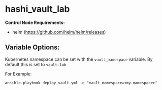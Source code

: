 # hashi_vault_lab


**Control Node Requirements:**
- helm (https://github.com/helm/helm/releases)


**Variable Options:**
------
Kubernetes namespace can be set with the `vault_namespace` variable. By default this is set to `vault-lab`

For Example:
~~~
ansible-playbook deploy_vault.yml -e "vault_namespace=<my-namespace>"
~~~





